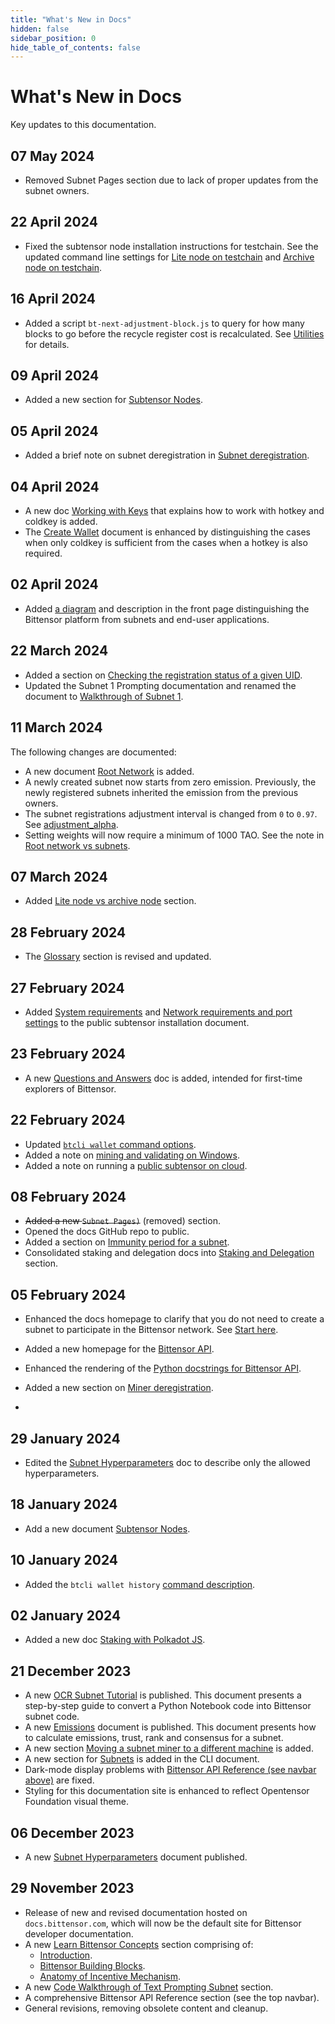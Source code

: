 ```yaml
---
title: "What's New in Docs"
hidden: false
sidebar_position: 0
hide_table_of_contents: false
---
```


# What's New in Docs

Key updates to this documentation.

## 07 May 2024

- Removed Subnet Pages section due to lack of proper updates from the subnet owners.

## 22 April 2024

- Fixed the subtensor node installation instructions for testchain. See the updated command line settings for [Lite node on testchain](./subtensor-nodes/using-source#lite-node-on-testchain) and [Archive node on testchain](./subtensor-nodes/using-source#archive-node-on-testchain).

## 16 April 2024

- Added a script `bt-next-adjustment-block.js` to query for how many blocks to go before the recycle register cost is recalculated. See [Utilities](./utilities.md) for details.

## 09 April 2024

- Added a new section for [Subtensor Nodes](./subtensor-nodes/index.md).

## 05 April 2024

- Added a brief note on subnet deregistration in [Subnet deregistration](./subnets/create-a-subnet.md#subnet-deregistration).

## 04 April 2024

- A new doc [Working with Keys](./subnets/working-with-keys.md) that explains how to work with hotkey and coldkey is added. 
- The [Create Wallet](./getting-started/wallets.md) document is enhanced by distinguishing the cases when only coldkey is sufficient from the cases when a hotkey is also required. 

## 02 April 2024

- Added [a diagram](./index.md) and description in the front page distinguishing the Bittensor platform from subnets and end-user applications. 

## 22 March 2024

- Added a section on [Checking the registration status of a given UID](./subnets/register-validate-mine.md#checking-the-registration-status).
- Updated the Subnet 1 Prompting documentation and renamed the document to [Walkthrough of Subnet 1](./subnets/walkthrough-prompting).

## 11 March 2024

The following changes are documented:

- A new document [Root Network](./root-network.md) is added.
- A newly created subnet now starts from zero emission. Previously, the newly registered subnets inherited the emission from the previous owners.
- The subnet registrations adjustment interval is changed from `0` to `0.97`. See [adjustment_alpha](./subnets/subnet-hyperparameters.md#adjustment_alpha).
- Setting weights will now require a minimum of 1000 TAO. See the note in [Root network vs subnets](./root-network.md#root-network-vs-subnets).

## 07 March 2024

- Added [Lite node vs archive node](subtensor-nodes/index.md#lite-node-vs-archive-node) section.

## 28 February 2024

- The [Glossary](glossary.md) section is revised and updated.

## 27 February 2024

- Added [System requirements](subtensor-nodes/subtensor-node-requirements.md) and [Network requirements and port settings](subtensor-nodes/subtensor-node-requirements.md#network-requirements-and-port-settings) to the public subtensor installation document.

## 23 February 2024

- A new [Questions and Answers](./questions-and-answers.md) doc is added, intended for first-time explorers of Bittensor.

## 22 February 2024

- Updated [`btcli wallet` command options](./btcli.md#check-balance-in-all-wallets).
- Added a note on [mining and validating on Windows](./subnets/register-validate-mine.md#register).
- Added a note on running a [public subtensor on cloud](subtensor-nodes/using-source.md).

## 08 February 2024

- ~~Added a new `Subnet Pages)`~~ (removed) section.
- Opened the docs GitHub repo to public.
- Added a section on [Immunity period for a subnet](./subnets/create-a-subnet.md#immunity-period-for-a-subnet).
- Consolidated staking and delegation docs into [Staking and Delegation](staking-and-delegation/index.md) section.

## 05 February 2024

- Enhanced the docs homepage to clarify that you do not need to create a subnet to participate in the Bittensor network. See [Start here](./index.md#start-here). 

- Added a new homepage for the [Bittensor API](bt-api-ref).

- Enhanced the rendering of the [Python docstrings for Bittensor API](https://docs.bittensor.com/python-api/html/index.html).

- Added a new section on [Miner deregistration](subnets/register-validate-mine.md#miner-deregistration).

- 

## 29 January 2024

- Edited the [Subnet Hyperparameters](./subnets/subnet-hyperparameters.md) doc to describe only the allowed hyperparameters.

## 18 January 2024

- Add a new document [Subtensor Nodes](subtensor-nodes/index.md).

## 10 January 2024

- Added the `btcli wallet history` [command description](/btcli.md#show-history).  

## 02 January 2024

- Added a new doc [Staking with Polkadot JS](staking-and-delegation/staking-polkadot-js.md).

## 21 December 2023

- A new [OCR Subnet Tutorial](./tutorials/ocr-subnet-tutorial.md) is published. This document presents a step-by-step guide to convert a Python Notebook code into Bittensor subnet code.
- A new [Emissions](./emissions.md) document is published. This document presents how to calculate emissions, trust, rank and consensus for a subnet. 
- A new section [Moving a subnet miner to a different machine](subnets/register-validate-mine.md#moving-a-subnet-miner-to-a-different-machine) is added.
- A new section for [Subnets](./btcli.md#subnets) is added in the CLI document.
- Dark-mode display problems with [Bittensor API Reference (see navbar above)](https://docs.bittensor.com/python-api/html/index.html) are fixed.
- Styling for this documentation site is enhanced to reflect Opentensor Foundation visual theme. 


## 06 December 2023

- A new [Subnet Hyperparameters](./subnets/subnet-hyperparameters.md) document published.

## 29 November 2023

- Release of new and revised documentation hosted on `docs.bittensor.com`, which will now be the default site for Bittensor developer documentation. 
- A new [Learn Bittensor Concepts](./learn/introduction.md) section comprising of:
  - [Introduction](./learn/introduction.md).
  - [Bittensor Building Blocks](./learn/bittensor-building-blocks.md).
  - [Anatomy of Incentive Mechanism](./learn/anatomy-of-incentive-mechanism.md).
- A new [Code Walkthrough of Text Prompting Subnet](subnets/walkthrough-prompting.md) section.
- A comprehensive Bittensor API Reference section (see the top navbar).
- General revisions, removing obsolete content and cleanup.
